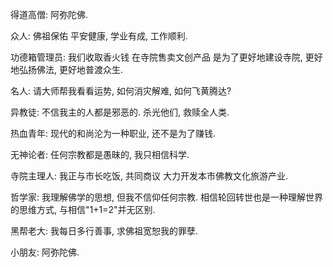 得道高僧: 阿弥陀佛. 

众人: 佛祖保佑 平安健康, 学业有成, 工作顺利. 

功德箱管理员: 我们收取香火钱 在寺院售卖文创产品 是为了更好地建设寺院, 更好地弘扬佛法, 更好地普渡众生. 

名人: 请大师帮我看看运势, 如何消灾解难, 如何飞黄腾达? 

异教徒: 不信我主的人都是邪恶的. 杀光他们, 救赎全人类. 

热血青年: 现代的和尚沦为一种职业, 还不是为了赚钱. 

无神论者: 任何宗教都是愚昧的, 我只相信科学. 

寺院主理人: 我正与市长吃饭, 共同商议 大力开发本市佛教文化旅游产业. 

哲学家:  我理解佛学的思想, 但我不信仰任何宗教. 相信轮回转世也是一种理解世界的思维方式, 与相信"1+1=2"并无区别. 

黑帮老大: 我每日多行善事, 求佛祖宽恕我的罪孽. 

小朋友: 阿弥陀佛. 